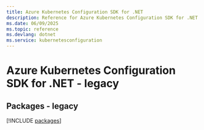 ```yaml
---
title: Azure Kubernetes Configuration SDK for .NET
description: Reference for Azure Kubernetes Configuration SDK for .NET
ms.date: 06/09/2025
ms.topic: reference
ms.devlang: dotnet
ms.service: kubernetesconfiguration
---
```

# Azure Kubernetes Configuration SDK for .NET - legacy
## Packages - legacy
[!INCLUDE [packages](kubernetes-configuration-index.md)]